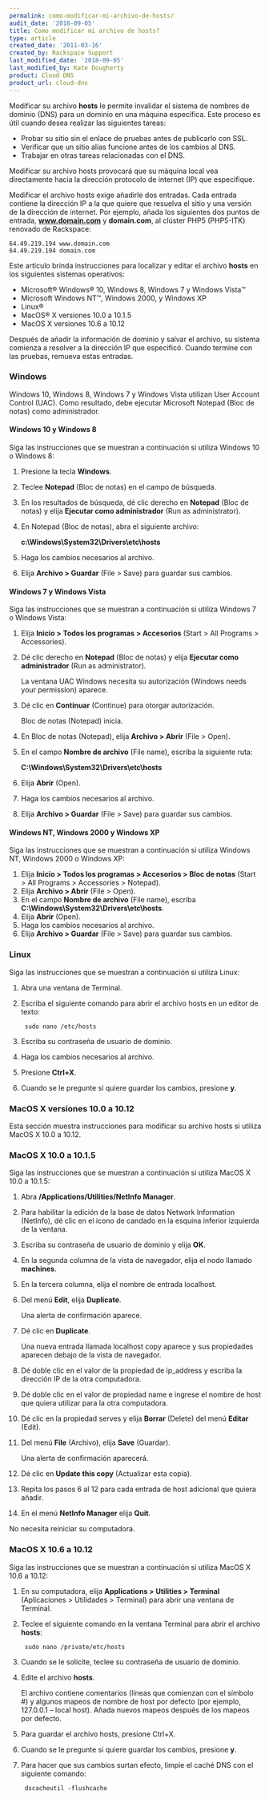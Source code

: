```yaml
---
permalink: como-modificar-mi-archivo-de-hosts/
audit_date: '2018-09-05'
title: Como modificar mi archivo de hosts?
type: article
created_date: '2011-03-16'
created_by: Rackspace Support
last_modified_date: '2018-09-05'
last_modified_by: Kate Dougherty
product: Cloud DNS
product_url: cloud-dns
---
```


Modificar su archivo **hosts** le permite invalidar el sistema de nombres de
dominio (DNS) para un dominio en una máquina específica. Este proceso es útil
cuando desea realizar las siguientes tareas:

- Probar su sitio sin el enlace de pruebas antes de publicarlo con SSL.
- Verificar que un sitio alias funcione antes de los cambios al DNS.
- Trabajar en otras tareas relacionadas con el DNS.

Modificar su archivo hosts provocará que su máquina local vea directamente
hacia la dirección protocolo de internet (IP) que especifique.

Modificar el archivo hosts exige añadirle dos entradas. Cada entrada contiene
la dirección IP a la que quiere que resuelva el sitio y una versión de la
dirección de internet. Por ejemplo, añada los siguientes dos puntos de
entrada, **www.domain.com** y **domain.com**, al clúster PHP5 (PHP5-ITK)
renovado de Rackspace:

    64.49.219.194 www.domain.com
    64.49.219.194 domain.com

Este artículo brinda instrucciones para localizar y editar el archivo
**hosts** en los siguientes sistemas operativos:

- Microsoft&reg; Windows&reg; 10, Windows 8, Windows 7 y Windows Vista&trade;
- Microsoft Windows NT&trade;, Windows 2000, y Windows XP
- Linux&reg;
- MacOS&reg; X versiones 10.0 a 10.1.5
- MacOS X versiones 10.6 a 10.12

Después de añadir la información de dominio y salvar el archivo, su sistema
comienza a resolver a la dirección IP que especificó. Cuando termine con las
pruebas, remueva estas entradas.

### Windows

Windows 10, Windows 8, Windows 7 y Windows Vista utilizan User Account Control
(UAC). Como resultado, debe ejecutar Microsoft Notepad (Bloc de notas) como
administrador.


#### Windows 10 y Windows 8

Siga las instrucciones que se muestran a continuación si utiliza Windows 10 o
Windows 8:

1. Presione la tecla **Windows**.
2. Teclee **Notepad** (Bloc de notas) en el campo de búsqueda.
3. En los resultados de búsqueda, dé clic derecho en **Notepad** (Bloc de
   notas) y elija **Ejecutar como administrador** (Run as administrator).
4. En Notepad (Bloc de notas), abra el siguiente archivo:

    **c:\Windows\System32\Drivers\etc\hosts**
5. Haga los cambios necesarios al archivo.
6. Elija **Archivo > Guardar** (File > Save) para guardar sus cambios.

#### Windows 7 y Windows Vista

Siga las instrucciones que se muestran a continuación si utiliza Windows 7 o
Windows Vista:

1. Elija **Inicio > Todos los programas > Accesorios**
   (Start > All Programs > Accessories).
2. Dé clic derecho en **Notepad** (Bloc de notas) y elija **Ejecutar como
   administrador** (Run as administrator).

     La ventana UAC Windows necesita su autorización (Windows needs your
     permission) aparece.
3. Dé clic en **Continuar** (Continue) para otorgar autorización.

    Bloc de notas (Notepad) inicia.
4. En Bloc de notas (Notepad), elija **Archivo > Abrir** (File > Open).
5. En el campo **Nombre de archivo** (File name), escriba la siguiente ruta:

    **C:\Windows\System32\Drivers\etc\hosts**
6. Elija **Abrir** (Open).
7. Haga los cambios necesarios al archivo.
8. Elija **Archivo > Guardar** (File > Save) para guardar sus cambios.

#### Windows NT, Windows 2000 y Windows XP

Siga las instrucciones que se muestran a continuación si utiliza Windows NT,
Windows 2000 o Windows XP:

1. Elija **Inicio > Todos los programas > Accesorios > Bloc de notas**
   (Start > All Programs > Accessories > Notepad).
2. Elija **Archivo > Abrir** (File > Open).
3. En el campo **Nombre de archivo** (File name), escriba
   **C:\Windows\System32\Drivers\etc\hosts**.
4. Elija **Abrir** (Open).
5. Haga los cambios necesarios al archivo.
6. Elija **Archivo > Guardar** (File > Save) para guardar sus cambios.

### Linux

Siga las instrucciones que se muestran a continuación si utiliza Linux:

1. Abra una ventana de Terminal.
2. Escriba el siguiente comando para abrir el archivo hosts en un editor de
   texto:

        sudo nano /etc/hosts

3. Escriba su contraseña de usuario de dominio.
4. Haga los cambios necesarios al archivo.
5. Presione **Ctrl+X**.
6. Cuando se le pregunte si quiere guardar los cambios, presione **y**.

### MacOS X versiones 10.0 a 10.12

Esta sección muestra instrucciones para modificar su archivo hosts si utiliza
MacOS X 10.0 a 10.12.

### MacOS X 10.0 a 10.1.5

Siga las instrucciones que se muestran a continuación si utiliza MacOS X 10.0
a 10.1.5:

1. Abra **/Applications/Utilities/NetInfo Manager**.
2. Para habilitar la edición de la base de datos Network Information
   (NetInfo), dé clic en el icono de candado en la esquina inferior izquierda
   de la ventana.
3. Escriba su contraseña de usuario de dominio y elija **OK**.
4. En la segunda columna de la vista de navegador, elija el nodo llamado
   **machines**.
5. En la tercera columna, elija el nombre de entrada localhost.
6. Del menú **Edit**, elija **Duplicate**.

    Una alerta de confirmación aparece.
7. Dé clic en **Duplicate**.

    Una nueva entrada llamada localhost copy aparece y sus propiedades
    aparecen debajo de la vista de navegador.
8. Dé doble clic en el valor de la propiedad de ip_address y escriba la
   dirección IP de la otra computadora.
9. Dé doble clic en el valor de propiedad name e ingrese el nombre de host que
   quiera utilizar para la otra computadora.
10.	Dé clic en la propiedad serves y elija **Borrar** (Delete) del menú
    **Editar** (Edit).
11.	Del menú **File** (Archivo), elija **Save** (Guardar).

     Una alerta de confirmación aparecerá.
12.	Dé clic en **Update this copy** (Actualizar esta copia).
13.	Repita los pasos 6 al 12 para cada entrada de host adicional que quiera
    añadir.
14.	En el menú **NetInfo Manager** elija **Quit**.

No necesita reiniciar su computadora.

### MacOS X 10.6 a 10.12

Siga las instrucciones que se muestran a continuación si utiliza MacOS X 10.6
a 10.12:

1. En su computadora, elija **Applications > Utilities > Terminal**
   (Aplicaciones > Utilidades > Terminal) para abrir una ventana de Terminal.
2. Teclee el siguiente comando en la ventana Terminal para abrir el archivo
   **hosts**:

        sudo nano /private/etc/hosts

3. Cuando se le solicite, teclee su contraseña de usuario de dominio.
4. Edite el archivo **hosts**.

    El archivo contiene comentarios (líneas que comienzan con el símbolo #) y
    algunos mapeos de nombre de host por defecto (por ejemplo, 127.0.0.1 –
    local host). Añada nuevos mapeos después de los mapeos por defecto.
5. Para guardar el archivo hosts, presione Ctrl+X.
6. Cuando se le pregunte si quiere guardar los cambios, presione **y**.
7. Para hacer que sus cambios surtan efecto, limpie el caché DNS con el
   siguiente comando:

        dscacheutil -flushcache
